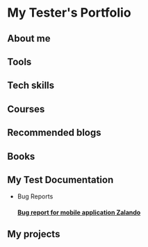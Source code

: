 # My Tester's Portfolio

## About me

## Tools

## Tech skills

## Courses

## Recommended blogs

## Books

## My Test Documentation

* Bug Reports
  #### [Bug report for mobile application Zalando](https://docs.google.com/document/d/1UBKAzUuzPdPOEK8oQfsfzF70FG11VKTZ0uQaSTxKSkY/edit?usp=sharing)

## My projects
